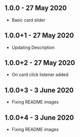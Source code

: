 ## 1.0.0 - 27 May 2020
* Basic card slider

## 1.0.0+1 - 27 May 2020
* Updating Description

## 1.0.0+2 - 27 May 2020
* On card click listener added

## 1.0.0+3 - 3 June 2020
* Fixing README images

## 1.0.0+4 - 3 June 2020
* Fixing README images
